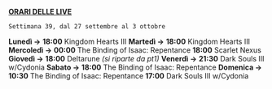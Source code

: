 <u><b>ORARI DELLE LIVE</b></u>

<code>Settimana 39, dal 27 settembre al 3 ottobre</code>

<b>Lunedì →</b> <b>18:00</b> Kingdom Hearts III
<b>Martedì →</b> <b>18:00</b> Kingdom Hearts III
<b>Mercoledì →</b> <b>00:00</b> The Binding of Isaac: Repentance <b>18:00</b> Scarlet Nexus
<b>Giovedì →</b> <b>18:00</b> Deltarune <i>(si riparte da pt1)</i>
<b>Venerdì →</b> <b>21:30</b> Dark Souls III w/Cydonia
<b>Sabato →</b> <b>18:00</b> The Binding of Isaac: Repentance
<b>Domenica →</b> <b>10:30</b> The Binding of Isaac: Repentance <b>17:00</b> Dark Souls III w/Cydonia
